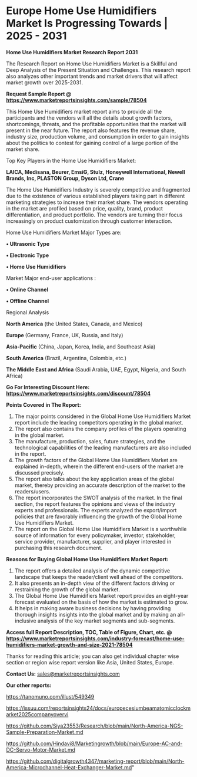 # Europe Home Use Humidifiers Market Is Progressing Towards | 2025 - 2031

<strong>Home Use Humidifiers Market Research Report 2031</strong>

The Research Report on Home Use Humidifiers Market is a Skillful and Deep Analysis of the Present Situation and Challenges. This research report also analyzes other important trends and market drivers that will affect market growth over 2025-2031.

<strong>Request Sample Report @ <a href=https://www.marketreportsinsights.com/sample/78504>https://www.marketreportsinsights.com/sample/78504</a></strong>

This Home Use Humidifiers market report aims to provide all the participants and the vendors will all the details about growth factors, shortcomings, threats, and the profitable opportunities that the market will present in the near future. The report also features the revenue share, industry size, production volume, and consumption in order to gain insights about the politics to contest for gaining control of a large portion of the market share.

Top Key Players in the Home Use Humidifiers Market:

<strong>LAICA, Medisana, Beurer, EmsiG, Stulz, Honeywell International, Newell Brands, Inc, PLASTON Group, Dyson Ltd, Crane</strong>

The Home Use Humidifiers Industry is severely competitive and fragmented due to the existence of various established players taking part in different marketing strategies to increase their market share. The vendors operating in the market are profiled based on price, quality, brand, product differentiation, and product portfolio. The vendors are turning their focus increasingly on product customization through customer interaction.

Home Use Humidifiers Market Major Types are:

<strong>• Ultrasonic Type

• Electronic Type

• Home Use Humidifiers</strong>

Market Major end-user applications :

<strong>• Online Channel

• Offline Channel</strong>

Regional Analysis

</u><strong><b>North America</b></strong> (the United States, Canada, and Mexico)

<strong><b>Europe </b></strong>(Germany, France, UK, Russia, and Italy)

<strong><b>Asia-Pacific</b></strong> (China, Japan, Korea, India, and Southeast Asia)

<strong><b>South America</b></strong> (Brazil, Argentina, Colombia, etc.)

<strong><b>The Middle East and Africa</b></strong> (Saudi Arabia, UAE, Egypt, Nigeria, and South Africa)

<strong>Go For Interesting Discount Here: <a href=https://www.marketreportsinsights.com/discount/78504>https://www.marketreportsinsights.com/discount/78504</a></strong>

<strong>Points Covered in The Report:</strong>
<ol>
  <li>The major points considered in the Global Home Use Humidifiers Market report include the leading competitors operating in the global market.</li>
  <li>The report also contains the company profiles of the players operating in the global market.</li>
  <li>The manufacture, production, sales, future strategies, and the technological capabilities of the leading manufacturers are also included in the report.</li>
  <li>The growth factors of the Global Home Use Humidifiers Market are explained in-depth, wherein the different end-users of the market are discussed precisely.</li>
  <li>The report also talks about the key application areas of the global market, thereby providing an accurate description of the market to the readers/users.</li>
  <li>The report incorporates the SWOT analysis of the market. In the final section, the report features the opinions and views of the industry experts and professionals. The experts analyzed the export/import policies that are favorably influencing the growth of the Global Home Use Humidifiers Market.</li>
  <li>The report on the Global Home Use Humidifiers Market is a worthwhile source of information for every policymaker, investor, stakeholder, service provider, manufacturer, supplier, and player interested in purchasing this research document.</li>
</ol>
<strong>Reasons for Buying Global Home Use Humidifiers Market Report:</strong>

<ol>
  <li>The report offers a detailed analysis of the dynamic competitive landscape that keeps the reader/client well ahead of the competitors.</li>
  <li>It also presents an in-depth view of the different factors driving or restraining the growth of the global market.</li>
  <li>The Global Home Use Humidifiers Market report provides an eight-year forecast evaluated on the basis of how the market is estimated to grow.</li>
  <li>It helps in making aware business decisions by having providing thorough insights insights into the global market and by making an all-inclusive analysis of the key market segments and sub-segments.</li>
</ol>
<strong>Access full Report Description, TOC, Table of Figure, Chart, etc. @ <a href=https://www.marketreportsinsights.com/industry-forecast/home-use-humidifiers-market-growth-and-size-2021-78504>https://www.marketreportsinsights.com/industry-forecast/home-use-humidifiers-market-growth-and-size-2021-78504</a></strong>


Thanks for reading this article; you can also get individual chapter wise section or region wise report version like Asia, United States, Europe.

<strong>Contact Us:</strong>
sales@marketreportsinsights.com

<strong>Our other reports:</strong>

<a href=https://tanomuno.com/illust/549349>https://tanomuno.com/illust/549349</a>

<a href=https://issuu.com/reportsinsights24/docs/europecesiumbeamatomicclockmarket2025companyovervi>https://issuu.com/reportsinsights24/docs/europecesiumbeamatomicclockmarket2025companyovervi</a>

<a href=https://github.com/Siya23553/Research/blob/main/North-America-NGS-Sample-Preparation-Market.md>https://github.com/Siya23553/Research/blob/main/North-America-NGS-Sample-Preparation-Market.md</a>

<a href=https://github.com/Hindavi8/Marketingrowth/blob/main/Europe-AC-and-DC-Servo-Motor-Market.md>https://github.com/Hindavi8/Marketingrowth/blob/main/Europe-AC-and-DC-Servo-Motor-Market.md</a>

<a href=https://github.com/digitalgrowth4347/marketing-report/blob/main/North-America-Microchannel-Heat-Exchanger-Market.md>https://github.com/digitalgrowth4347/marketing-report/blob/main/North-America-Microchannel-Heat-Exchanger-Market.md</a>"
